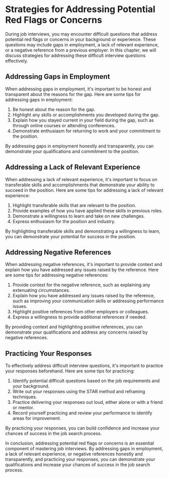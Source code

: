 Strategies for Addressing Potential Red Flags or Concerns
=============================================================================================================

During job interviews, you may encounter difficult questions that address potential red flags or concerns in your background or experience. These questions may include gaps in employment, a lack of relevant experience, or a negative reference from a previous employer. In this chapter, we will discuss strategies for addressing these difficult interview questions effectively.

Addressing Gaps in Employment
-----------------------------

When addressing gaps in employment, it's important to be honest and transparent about the reasons for the gap. Here are some tips for addressing gaps in employment:

1. Be honest about the reason for the gap.
2. Highlight any skills or accomplishments you developed during the gap.
3. Explain how you stayed current in your field during the gap, such as through online courses or attending conferences.
4. Demonstrate enthusiasm for returning to work and your commitment to the position.

By addressing gaps in employment honestly and transparently, you can demonstrate your qualifications and commitment to the position.

Addressing a Lack of Relevant Experience
----------------------------------------

When addressing a lack of relevant experience, it's important to focus on transferable skills and accomplishments that demonstrate your ability to succeed in the position. Here are some tips for addressing a lack of relevant experience:

1. Highlight transferable skills that are relevant to the position.
2. Provide examples of how you have applied these skills in previous roles.
3. Demonstrate a willingness to learn and take on new challenges.
4. Express enthusiasm for the position and industry.

By highlighting transferable skills and demonstrating a willingness to learn, you can demonstrate your potential for success in the position.

Addressing Negative References
------------------------------

When addressing negative references, it's important to provide context and explain how you have addressed any issues raised by the reference. Here are some tips for addressing negative references:

1. Provide context for the negative reference, such as explaining any extenuating circumstances.
2. Explain how you have addressed any issues raised by the reference, such as improving your communication skills or addressing performance issues.
3. Highlight positive references from other employers or colleagues.
4. Express a willingness to provide additional references if needed.

By providing context and highlighting positive references, you can demonstrate your qualifications and address any concerns raised by negative references.

Practicing Your Responses
-------------------------

To effectively address difficult interview questions, it's important to practice your responses beforehand. Here are some tips for practicing:

1. Identify potential difficult questions based on the job requirements and your background.
2. Write out your responses using the STAR method and reframing techniques.
3. Practice delivering your responses out loud, either alone or with a friend or mentor.
4. Record yourself practicing and review your performance to identify areas for improvement.

By practicing your responses, you can build confidence and increase your chances of success in the job search process.

In conclusion, addressing potential red flags or concerns is an essential component of mastering job interviews. By addressing gaps in employment, a lack of relevant experience, or negative references honestly and transparently, and practicing your responses, you can demonstrate your qualifications and increase your chances of success in the job search process.
